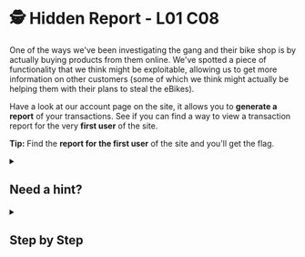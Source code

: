 # 🕵️ Hidden Report - L01 C08

One of the ways we've been investigating the gang and their bike shop is by actually buying products from them online. We've spotted a piece of functionality that we think might be exploitable, allowing us to get more information on other customers (some of which we think might actually be helping them with their plans to steal the eBikes).

Have a look at our account page on the site, it allows you to **generate a report** of your transactions. See if you can find a way to view a transaction report for the very **first user** of the site.

**Tip:** Find the **report for the first user** of the site and you'll get the flag.

<details><summary>

## Need a hint?</summary>

> 💡 Hint: Try creating your report first. Is there anything about the URL you could potentially change to see other users reports?

</details>

<details><summary>

## Step by Step</summary>

- Click **Generate Report**.
- Click on the url and change `user-456` to `user-1`.
- The flag should appear in the transaction report.

![image of the transaction report](/assets/hiddenreport1.jpg)

</details>
